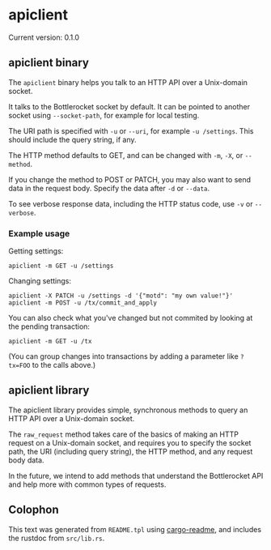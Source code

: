 # apiclient

Current version: 0.1.0

## apiclient binary

The `apiclient` binary helps you talk to an HTTP API over a Unix-domain socket.

It talks to the Bottlerocket socket by default.
It can be pointed to another socket using `--socket-path`, for example for local testing.

The URI path is specified with `-u` or `--uri`, for example `-u /settings`.
This should include the query string, if any.

The HTTP method defaults to GET, and can be changed with `-m`, `-X`, or `--method`.

If you change the method to POST or PATCH, you may also want to send data in the request body.
Specify the data after `-d` or `--data`.

To see verbose response data, including the HTTP status code, use `-v` or `--verbose`.

### Example usage

Getting settings:

```
apiclient -m GET -u /settings
```

Changing settings:

```
apiclient -X PATCH -u /settings -d '{"motd": "my own value!"}'
apiclient -m POST -u /tx/commit_and_apply
```

You can also check what you've changed but not commited by looking at the pending transaction:

```
apiclient -m GET -u /tx
```

(You can group changes into transactions by adding a parameter like `?tx=FOO` to the calls above.)

## apiclient library

The apiclient library provides simple, synchronous methods to query an HTTP API over a
Unix-domain socket.

The `raw_request` method takes care of the basics of making an HTTP request on a Unix-domain
socket, and requires you to specify the socket path, the URI (including query string), the
HTTP method, and any request body data.

In the future, we intend to add methods that understand the Bottlerocket API and help more with common
types of requests.

## Colophon

This text was generated from `README.tpl` using [cargo-readme](https://crates.io/crates/cargo-readme), and includes the rustdoc from `src/lib.rs`.